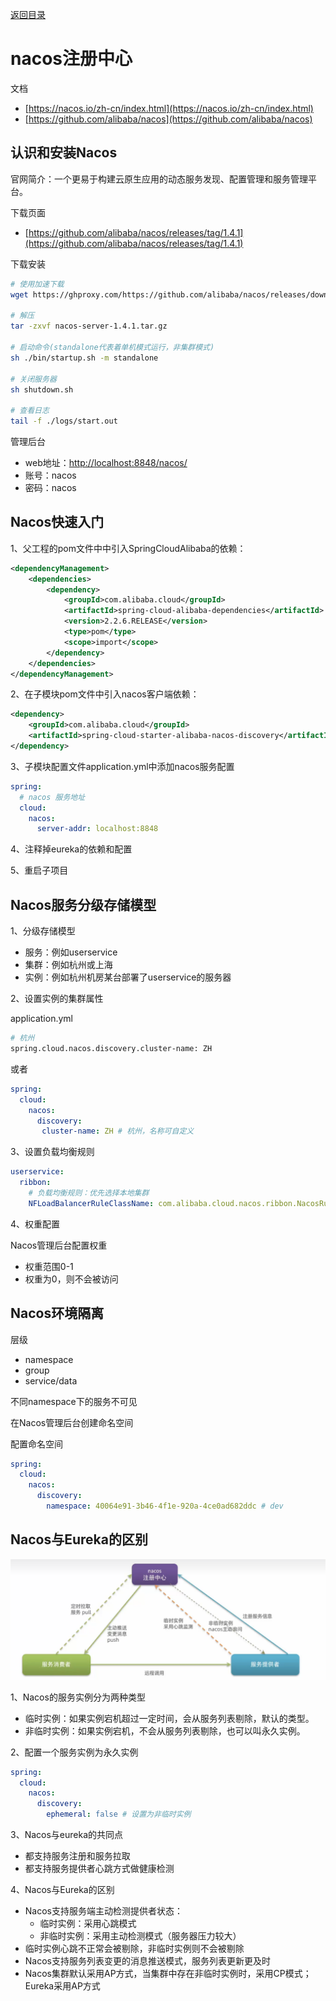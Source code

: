 [返回目录](/blog/microservices/index)

# nacos注册中心

文档

- [https://nacos.io/zh-cn/index.html](https://nacos.io/zh-cn/index.html)
- [https://github.com/alibaba/nacos](https://github.com/alibaba/nacos)

## 认识和安装Nacos

官网简介：一个更易于构建云原生应用的动态服务发现、配置管理和服务管理平台。

下载页面

- [https://github.com/alibaba/nacos/releases/tag/1.4.1](https://github.com/alibaba/nacos/releases/tag/1.4.1)

下载安装

```bash
# 使用加速下载
wget https://ghproxy.com/https://github.com/alibaba/nacos/releases/download/1.4.1/nacos-server-1.4.1.tar.gz

# 解压
tar -zxvf nacos-server-1.4.1.tar.gz

# 启动命令(standalone代表着单机模式运行，非集群模式)
sh ./bin/startup.sh -m standalone

# 关闭服务器
sh shutdown.sh

# 查看日志
tail -f ./logs/start.out
```

管理后台

- web地址：[http://localhost:8848/nacos/](http://localhost:8848/nacos/)
- 账号：nacos
- 密码：nacos

## Nacos快速入门


1、父工程的pom文件中中引入SpringCloudAlibaba的依赖：

```xml
<dependencyManagement>
    <dependencies>
        <dependency>
            <groupId>com.alibaba.cloud</groupId>
            <artifactId>spring-cloud-alibaba-dependencies</artifactId>
            <version>2.2.6.RELEASE</version>
            <type>pom</type>
            <scope>import</scope>
        </dependency>
    </dependencies>
</dependencyManagement>
```

2、在子模块pom文件中引入nacos客户端依赖：

```xml
<dependency>
    <groupId>com.alibaba.cloud</groupId>
    <artifactId>spring-cloud-starter-alibaba-nacos-discovery</artifactId>
</dependency>
```


3、子模块配置文件application.yml中添加nacos服务配置

```yaml
spring:
  # nacos 服务地址
  cloud:
    nacos:
      server-addr: localhost:8848

```

4、注释掉eureka的依赖和配置

5、重启子项目

## Nacos服务分级存储模型

1、分级存储模型

- 服务：例如userservice
- 集群：例如杭州或上海
- 实例：例如杭州机房某台部署了userservice的服务器


2、设置实例的集群属性

application.yml

```bash
# 杭州
spring.cloud.nacos.discovery.cluster-name: ZH
```

或者

```yaml
spring:
  cloud:
    nacos:
      discovery:
       cluster-name: ZH # 杭州，名称可自定义
```

3、设置负载均衡规则

```yaml
userservice:
  ribbon:
    # 负载均衡规则：优先选择本地集群
    NFLoadBalancerRuleClassName: com.alibaba.cloud.nacos.ribbon.NacosRule 
```

4、权重配置

Nacos管理后台配置权重

- 权重范围0-1
- 权重为0，则不会被访问

## Nacos环境隔离

层级
- namespace
- group
- service/data

不同namespace下的服务不可见

在Nacos管理后台创建命名空间

配置命名空间

```yaml
spring:
  cloud:
    nacos:
      discovery:
        namespace: 40064e91-3b46-4f1e-920a-4ce0ad682ddc # dev
```

## Nacos与Eureka的区别

![](img/nacos.png)

1、Nacos的服务实例分为两种类型

- 临时实例：如果实例宕机超过一定时间，会从服务列表剔除，默认的类型。
- 非临时实例：如果实例宕机，不会从服务列表剔除，也可以叫永久实例。

2、配置一个服务实例为永久实例

```yaml
spring:
  cloud:
    nacos:
      discovery:
        ephemeral: false # 设置为非临时实例
```

3、Nacos与eureka的共同点

- 都支持服务注册和服务拉取
- 都支持服务提供者心跳方式做健康检测

4、Nacos与Eureka的区别

  - Nacos支持服务端主动检测提供者状态：
    - 临时实例：采用心跳模式
    - 非临时实例：采用主动检测模式（服务器压力较大）
  - 临时实例心跳不正常会被剔除，非临时实例则不会被剔除
  - Nacos支持服务列表变更的消息推送模式，服务列表更新更及时
  - Nacos集群默认采用AP方式，当集群中存在非临时实例时，采用CP模式；Eureka采用AP方式
